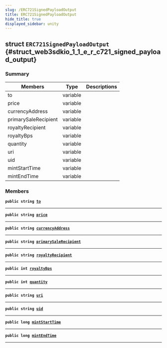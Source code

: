 ```yaml
---
slug: /ERC721SignedPayloadOutput
title: ERC721SignedPayloadOutput
hide_title: true
displayed_sidebar: unity
---
```


## struct `ERC721SignedPayloadOutput` {#struct_web3sdkio_1_1_e_r_c721_signed_payload_output}

### Summary

| Members | Type | Descriptions |
| ------- | ---- | ------------ |
| to | variable |  |
| price | variable |  |
| currencyAddress | variable |  |
| primarySaleRecipient | variable |  |
| royaltyRecipient | variable |  |
| royaltyBps | variable |  |
| quantity | variable |  |
| uri | variable |  |
| uid | variable |  |
| mintStartTime | variable |  |
| mintEndTime | variable |  |

### Members

**`public string `[`to`](#struct_web3sdkio_1_1_e_r_c721_signed_payload_output_1ae270a3af33465cdc7dc6e7b551933ef0)**

---

**`public string `[`price`](#struct_web3sdkio_1_1_e_r_c721_signed_payload_output_1ad4314c2221344510de89f4103e9621d0)**

---

**`public string `[`currencyAddress`](#struct_web3sdkio_1_1_e_r_c721_signed_payload_output_1a770758a2185230460a56cc87c2feccf5)**

---

**`public string `[`primarySaleRecipient`](#struct_web3sdkio_1_1_e_r_c721_signed_payload_output_1aeccc71f16610779a943d15616e6f2ee0)**

---

**`public string `[`royaltyRecipient`](#struct_web3sdkio_1_1_e_r_c721_signed_payload_output_1a5cd1e8d4a8846bce3803185bf37aa287)**

---

**`public int `[`royaltyBps`](#struct_web3sdkio_1_1_e_r_c721_signed_payload_output_1a1d0f52b822aa9a10d481b23f6fe0a415)**

---

**`public int `[`quantity`](#struct_web3sdkio_1_1_e_r_c721_signed_payload_output_1a6815f7c1b0d38d45fdf6c89ac7e9a33b)**

---

**`public string `[`uri`](#struct_web3sdkio_1_1_e_r_c721_signed_payload_output_1aa0e6af340dc188da0a56978f0ce6a959)**

---

**`public string `[`uid`](#struct_web3sdkio_1_1_e_r_c721_signed_payload_output_1adb1fe398ca6a8712778fe90f0795b3e2)**

---

**`public long `[`mintStartTime`](#struct_web3sdkio_1_1_e_r_c721_signed_payload_output_1a21f8e9dea840b90d8a4e12163f313e4b)**

---

**`public long `[`mintEndTime`](#struct_web3sdkio_1_1_e_r_c721_signed_payload_output_1a427fd4015a911238fde0432b4f4e76b3)**

---
